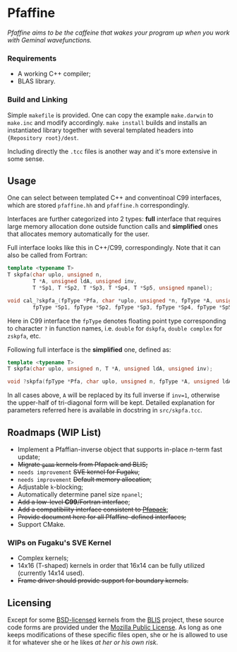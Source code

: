 Pfaffine
========

*Pfaffine aims to be the caffeine that wakes your program up when you work with Geminal wavefunctions.*

### Requirements

- A working C++ compiler;
- BLAS library.

### Build and Linking

Simple `makefile` is provided. One can copy the example `make.darwin` to `make.inc` and modify accordingly. `make install` builds and installs an instantiated library together with several templated headers into `{Repository root}/dest`.

Including directly the `.tcc` files is another way and it's more extensive in some sense.

## Usage

One can select between templated C++ and conventinoal C99 interfaces, which are stored `pfaffine.hh` and `pfaffine.h` correspondingly.

Interfaces are further categorized into 2 types: **full** interface that requires large memory allocation done outside function calls and **simplified** ones that allocates memory automatically for the user.

Full interface looks like this in C++/C99, correspondingly. Note that it can also be called from Fortran:

```cpp
template <typename T>
T skpfa(char uplo, unsigned n, 
        T *A, unsigned ldA, unsigned inv,
        T *Sp1, T *Sp2, T *Sp3, T *Sp4, T *Sp5, unsigned npanel);
```

```c
void cal_?skpfa_(fpType *Pfa, char *uplo, unsigned *n, fpType *A, unsigned *ldA, unsigned *inv,
        fpType *Sp1, fpType *Sp2, fpType *Sp3, fpType *Sp4, fpType *Sp5, unsigned *npanel);
```

Here in C99 interface the `fpType` denotes floating point type corresponding to character `?` in function names, i.e. `double` for `dskpfa`, `double complex` for `zskpfa`, etc.

Following full interface is the **simplified** one, defined as:

```cpp
template <typename T>
T skpfa(char uplo, unsigned n, T *A, unsigned ldA, unsigned inv);
```

```c
void ?skpfa(fpType *Pfa, char uplo, unsigned n, fpType *A, unsigned ldA, unsigned inv);
```

In all cases above, `A` will be replaced by its full inverse if `inv=1`, otherwise the upper-half of tri-diagonal form will be kept. Detailed explanation for parameters referred here is available in docstring in `src/skpfa.tcc`.

## Roadmaps (WIP List)

- Implement a Pfaffian-inverse object that supports in-place *n*-term fast update;
- ~~Migrate `gemm` kernels from Pfapack and BLIS;~~
- `needs improvement` ~~SVE kernel for Fugaku~~;
- `needs improvement` ~~Default memory allocation~~;
- Adjustable `k`-blocking;
- Automatically determine panel size `npanel`;
- ~~Add a low-level **C99**/Fortran interface~~;
- ~~Add a compatibility interface consistent to [Pfapack](https://michaelwimmer.org/downloads.html)~~;
- ~~Provide document here for all Pfaffine-defined interfaces;~~
- Support CMake.

### WIPs on Fugaku's SVE Kernel

- Complex kernels;
- 14x16 (T-shaped) kernels in order that 16x14 can be fully utilized (currently 14x14 used).
- ~~Frame driver should provide support for boundary kernels.~~

## Licensing

Except for some [BSD-licensed](https://opensource.org/licenses/BSD-3-Clause) kernels from the [BLIS](https://github.com/flame/blis) project, these source code forms are provided under the [Mozilla Public License](https://www.mozilla.org/en-US/MPL). As long as one keeps modifications of these specific files open, she or he is allowed to use it for whatever she or he likes *at her or his own risk*.
